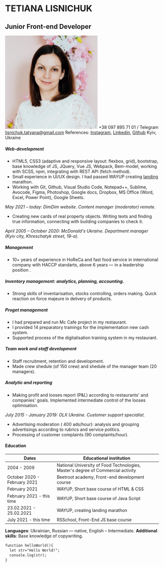 # TETIANA LISNICHUK

## Junior Front-end Developer

![CV Photo](photo.png)
+38 097 895 71 01 / Telegram
<lisnichuk.tatyana@gmail.com>
References: [Instagram], [Linkedin], [Github]
Kyiv, Ukraine

##### Web-development

- HTML5, CSS3 (adaptive and responsive layout: flexbox, grid), bootstrap, base knowledge of JS, JQuery, Vue JS, Webpack, Bem-model, working with SCSS, npm, integrating with REST API (fetch method).
- Small experience in UI/UX design. I had passed WAYUP creating [landing] marathon.
- Working with Git, Github, Visual Studio Code, Notepad++, Sublime, Avocode, Figma, Photoshop, Google docs, Dropbox, MS Office (Word, Excel, Power Point), Google Sheets.

_May 2021 – today: DimDim website. Content manager (moderator) remote._

- Creating new cards of real property objects. Writing texts and finding true information, connecting with building companies to check it.

_April 2005 – October 2020: McDonald's Ukraine. Department manager (Kyiv city, Khreschatyk street, 19-a)._

##### Management

- 10+ years of experience in HoReCa and fast food service in international company with HACCP standarts, above 6 years — in a leadership position .

##### Inventory management: analytics, planning, accounting.

- Strong skills of inventarisation, stocks controlling, orders making. Quick reaction on force majeure in delivery of products.

##### Proget management

- I had prepared and run Mc Cafe project in my restaurant.
- I provided 14 preparatory trainings for the implementation new cash system.
- Supported process of the digitalisation training system in my restaurant.

##### Team work and staff development

- Staff recruitment, retention and development.
- Made crew shedule (of 150 crew) and shedule of the manager team (20 managers).

##### Analytic and reporting

- Making profit and looses report (P&L) according to restaurants' and companies' goals. Implemented intermediate control of the looses optimisation.

_July 2015 - January 2019: OLX Ukraine. Customer support specialist._

- Advertising moderation ( 400 ads/hour): analysis and grouping advertisings according to rubrics and service politics.
- Processing of customer complaints (90 complaints/hour).

#### Education

| Dates                        | Educational institution                                                          |
| ---------------------------- | -------------------------------------------------------------------------------- |
| 2004 - 2009                  | National University of Food Technologies, Master's degree of Commercial activity |
| October 2020 - February 2021 | Beetroot academy, Front-end development course                                   |
| February 2021                | WAYUP, Short base course of HTML & CSS                                           |
| February 2021 - this time    | WAYUP, Short base course of Java Script                                          |
| 23.02.2021 - 25.02.2021      | WAYUP, creating landing marathon                                                 |
| July 2021 - this time        | RSSchool, Front-End JS base course                                               |

**Languages**: Ukrainian, Russian — native, English – Intermediate.
**Additional skills**: Base knowledge of copywriting.

```
function helloWorld(){
  let str="Hello World!";
  console.log(str);
}
```

[lisnichuk.tatyana@gmail.com]: lisnichuk.tatyana@gmail.com
[instagram]: https://www.instagram.com/tatiana_lisnichuk/
[linkedin]: https://www.linkedin.com/in/%D1%82%D0%B0%D1%82%D1%8C%D1%8F%D0%BD%D0%B0-%D0%BB%D0%B8%D1%81%D0%BD%D0%B8%D1%87%D1%83%D0%BA-b1308a132/
[github]: https://github.com/tatyana-lisnichuk?tab=repositories
[landing]: https://www.figma.com/file/I51wSSDaXSYw6RAe8TLrNL/Coffee?node-id=0%3A1
